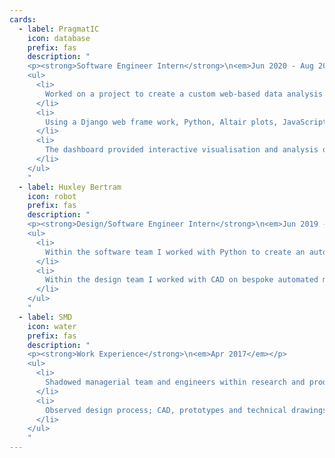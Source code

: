 ```yaml
---
cards:
  - label: PragmatIC
    icon: database
    prefix: fas
    description: "
    <p><strong>Software Engineer Intern</strong>\n<em>Jun 2020 - Aug 2020</em></p>
    <ul>
      <li>
        Worked on a project to create a custom web-based data analysis dashboard for PragmatIC's RFID chip research and development.  
      </li>
      <li>
        Using a Django web frame work, Python, Altair plots, JavaScript, HTML, SQL and CSS.
      </li>
      <li>
        The dashboard provided interactive visualisation and analysis of large data sets containing 100 000s of entries via user configurable Altair plots and data tables.
      </li>
    </ul>
    "
  - label: Huxley Bertram
    icon: robot
    prefix: fas
    description: "
    <p><strong>Design/Software Engineer Intern</strong>\n<em>Jun 2019 - Sept 2019</em></p>
    <ul>
      <li> 
        Within the software team I worked with Python to create an automated microsopic inspection rig to detect component faults.
      </li>
      <li>
        Within the design team I worked with CAD on bespoke automated machinery projects solving design problems for an automated silicon chip production, a Vectura inhaler test unit, a high precision tablet press and an aircraft panel permeability test unit.
      </li>
    </ul>
    "
  - label: SMD
    icon: water
    prefix: fas
    description: "
    <p><strong>Work Experience</strong>\n<em>Apr 2017</em></p>
    <ul>
      <li>
        Shadowed managerial team and engineers within research and production facilty of subsea ROVs and trenching equipment.
      </li>
      <li>
        Observed design process; CAD, prototypes and technical drawings of a new ROV model.
      </li>
    </ul>
    "
---
```


